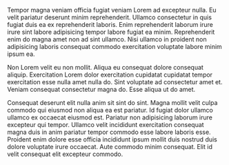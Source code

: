 Tempor magna veniam officia fugiat veniam Lorem ad excepteur nulla. Eu velit pariatur deserunt minim reprehenderit. Ullamco consectetur in quis fugiat duis ea ex reprehenderit laboris. Enim reprehenderit laborum irure irure sint labore adipisicing tempor labore fugiat ea minim. Reprehenderit enim do magna amet non ad sint ullamco. Nisi ullamco in proident non adipisicing laboris consequat commodo exercitation voluptate labore minim ipsum ea.

Non Lorem velit eu non mollit. Aliqua eu consequat dolore consequat aliquip. Exercitation Lorem dolor exercitation cupidatat cupidatat tempor exercitation esse nulla amet nulla do. Sint voluptate ad consectetur amet et. Veniam consequat consectetur magna do. Esse aliqua ut do amet.

Consequat deserunt elit nulla anim sit sint do sint. Magna mollit velit culpa commodo qui eiusmod non aliqua ea est pariatur. Id fugiat dolor ullamco ullamco ex occaecat eiusmod est. Pariatur non adipisicing laborum irure excepteur qui tempor. Ullamco velit incididunt exercitation consequat magna duis in anim pariatur tempor commodo esse labore laboris esse. Proident enim dolore esse officia incididunt ipsum mollit duis nostrud duis dolore voluptate irure occaecat. Aute commodo minim consequat. Elit id velit consequat elit excepteur commodo.